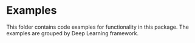# Examples

This folder contains code examples for functionality in this package. The examples are grouped by Deep Learning framework.
